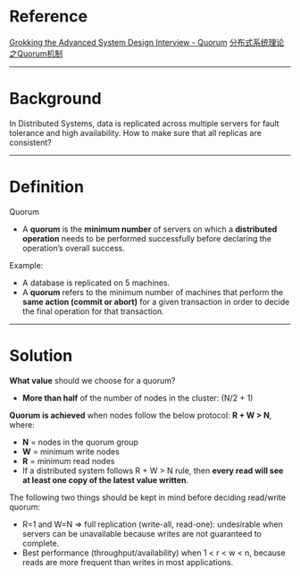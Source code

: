 # Reference
[Grokking the Advanced System Design Interview - Quorum](https://www.educative.io/courses/grokking-adv-system-design-intvw/q2Oyw67Z8BG)
[分布式系统理论之Quorum机制](https://www.cnblogs.com/hapjin/p/5626889.html)

---

# Background
In Distributed Systems, data is replicated across multiple servers for fault tolerance and high availability.
How to make sure that all replicas are consistent?

---

# Definition
Quorum
* A **quorum** is the **minimum number** of servers on which a **distributed operation** needs to be performed successfully before declaring the operation’s overall success.

Example:
 - A database is replicated on 5 machines.
 - A **quorum** refers to the minimum number of machines that perform the **same action (commit or abort)** for a given transaction in order to decide the final operation for that transaction.

---

# Solution
**What value** should we choose for a quorum?
* **More than half** of the number of nodes in the cluster: (N/2 + 1)

**Quorum is achieved** when nodes follow the below protocol: **R + W > N**, where:
 - **N** = nodes in the quorum group
 - **W** = minimum write nodes
 - **R** = minimum read nodes
 - If a distributed system follows R + W > N rule, then **every read will see at least one copy of the latest value written**.


The following two things should be kept in mind before deciding read/write quorum:
* R=1 and W=N ⇒ full replication (write-all, read-one): undesirable when servers can be unavailable because writes are not guaranteed to complete.
* Best performance (throughput/availability) when 1 < r < w < n, because reads are more frequent than writes in most applications.
<!--stackedit_data:
eyJoaXN0b3J5IjpbLTg3NjExMTM5OV19
-->